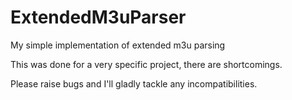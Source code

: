 # ExtendedM3uParser

My simple implementation of extended m3u parsing

This was done for a very specific project, there are shortcomings.

Please raise bugs and I'll gladly tackle any incompatibilities.

